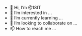 - 👋 Hi, I’m @18IT
- 👀 I’m interested in ...
- 🌱 I’m currently learning ...
- 💞️ I’m looking to collaborate on ...
- 📫 How to reach me ...

<!---
18IT/18IT is a ✨ special ✨ repository because its `README.md` (this file) appears on your GitHub profile.
You can click the Preview link to take a look at your changes.
--->
